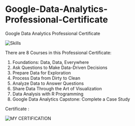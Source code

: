 # Google-Data-Analytics-Professional-Certificate
Google Data Analytics Professional Certificate

![Skills](https://github.com/dftesting/Google-Data-Analytics-Professional-Certificate/assets/172339522/213dec24-176e-47fa-84a1-ff93ac97f489)

There are 8 Courses in this Professional Certificate:
1. Foundations: Data, Data, Everywhere
2. Ask Questions to Make Data-Driven Decisions
3. Prepare Data for Exploration
4. Process Data from Dirty to Clean
5. Analyze Data to Answer Questions
6. Share Data Through the Art of Visualization
7. Data Analysis with R Programming
8. Google Data Analytics Capstone: Complete a Case Study

Certificate :

![MY CERTIFICATION](https://github.com/dftesting/Google-Data-Analytics-Professional-Certificate/assets/172339522/151ed9bc-7f61-40d9-bf13-4127d147c286)

